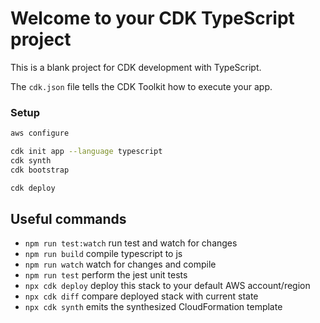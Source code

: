 # Welcome to your CDK TypeScript project

This is a blank project for CDK development with TypeScript.

The `cdk.json` file tells the CDK Toolkit how to execute your app.

### Setup

```bash
aws configure

cdk init app --language typescript
cdk synth
cdk bootstrap

cdk deploy
```

## Useful commands

- `npm run test:watch` run test and watch for changes
- `npm run build` compile typescript to js
- `npm run watch` watch for changes and compile
- `npm run test` perform the jest unit tests
- `npx cdk deploy` deploy this stack to your default AWS account/region
- `npx cdk diff` compare deployed stack with current state
- `npx cdk synth` emits the synthesized CloudFormation template
